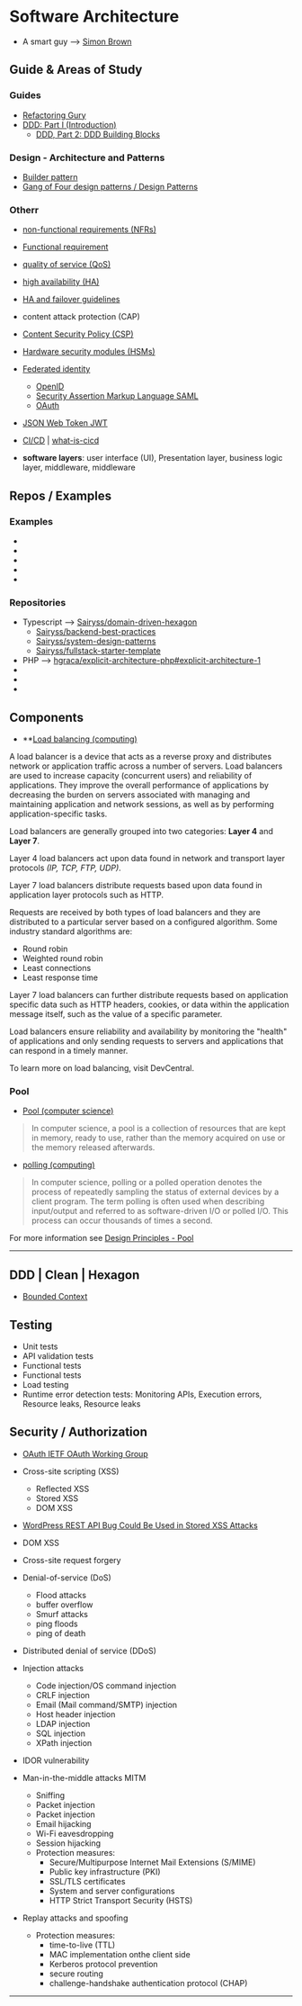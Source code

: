 Software Architecture
=======================


* A smart guy --> [Simon Brown](https://simonbrown.je/)


Guide & Areas of Study
-----------------------

### Guides

* [Refactoring Gury](https://refactoring.guru)
* [DDD: Part I (Introduction)](https://dzone.com/articles/ddd-part-i-introduction)
    * [DDD, Part 2: DDD Building Blocks](https://dzone.com/articles/ddd-part-ii-ddd-building-blocks)

 ### Design - Architecture and Patterns

* [Builder pattern](https://en.wikipedia.org/wiki/Builder_pattern)
* [Gang of Four design patterns / Design Patterns](https://en.wikipedia.org/wiki/Design_Patterns)

### Otherr

* [non-functional requirements (NFRs)](https://en.wikipedia.org/wiki/Non-functional_requirement)
* [Functional requirement](https://en.wikipedia.org/wiki/Functional_requirement)
* [quality of service (QoS)](https://en.wikipedia.org/wiki/Quality_of_service)
* [high availability (HA)](https://en.wikipedia.org/wiki/High_availability)
* [HA and failover guidelines](https://docs.intersystems.com/irislatest/csp/docbook/DocBook.UI.Page.cls?KEY=GHA_FAILOVER)
* content attack protection (CAP)
* [Content Security Policy (CSP)](https://www.imperva.com/learn/application-security/content-security-policy-csp-header/)
* [Hardware security modules (HSMs)](https://en.wikipedia.org/wiki/Hardware_security_module)
* [Federated identity](https://en.wikipedia.org/wiki/Federated_identity)
    * [OpenID](https://openid.net)
    * [Security Assertion Markup Language SAML](https://en.wikipedia.org/wiki/Security_Assertion_Markup_Language)
    * [OAuth](https://en.wikipedia.org/wiki/OAuth#:~:text=OAuth%20(Open%20Authorization)%20is%20an,without%20giving%20them%20the%20passwords.)
* [JSON Web Token JWT](https://en.wikipedia.org/wiki/JSON_Web_Token)
* [CI/CD](https://en.wikipedia.org/wiki/CI/CD) | [what-is-cicd](https://www.synopsys.com/glossary/what-is-cicd.html)

* **software layers**: user interface (UI),  Presentation layer, business logic layer, middleware, middleware



Repos / Examples
-----------------------

### Examples

* []()
* []()
* []()
* []()
* []()

### Repositories

* Typescript --> [Sairyss/domain-driven-hexagon](https://github.com/Sairyss/domain-driven-hexagon)
    * [Sairyss/backend-best-practices](https://github.com/Sairyss/backend-best-practices)
    * [Sairyss/system-design-patterns](https://github.com/Sairyss/system-design-patterns)
    * [Sairyss/fullstack-starter-template](https://github.com/Sairyss/fullstack-starter-template)
* PHP --> [hgraca/explicit-architecture-php#explicit-architecture-1](https://github.com/hgraca/explicit-architecture-php#explicit-architecture-1)  
* []()
* []()
* []()

Components
----------


* **[Load balancing (computing)](https://en.wikipedia.org/wiki/Load_balancing_(computing))


A load balancer is a device that acts as a reverse proxy and distributes network or application traffic across a number of servers. Load balancers are used to increase capacity (concurrent users) and reliability of applications. They improve the overall performance of applications by decreasing the burden on servers associated with managing and maintaining application and network sessions, as well as by performing application-specific tasks.

Load balancers are generally grouped into two categories: **Layer 4** and **Layer 7**. 

Layer 4 load balancers act upon data found in network and transport layer protocols *(IP, TCP, FTP, UDP)*. 

Layer 7 load balancers distribute requests based upon data found in application layer protocols such as HTTP.

Requests are received by both types of load balancers and they are distributed to a particular server based on a configured algorithm. Some industry standard algorithms are:

* Round robin
* Weighted round robin
* Least connections
* Least response time


Layer 7 load balancers can further distribute requests based on application specific data such as HTTP headers, cookies, or data within the application message itself, such as the value of a specific parameter.

Load balancers ensure reliability and availability by monitoring the "health" of applications and only sending requests to servers and applications that can respond in a timely manner.

To learn more on load balancing, visit DevCentral.


### Pool 

* [Pool (computer science)](https://en.wikipedia.org/wiki/Pool_(computer_science))

> In computer science, a pool is a collection of resources that are kept in memory, ready to use, rather than the memory acquired on use or the memory released afterwards. 

* [polling (computing)](https://www.techtarget.com/whatis/definition/polling)

> In computer science, polling or a polled operation denotes the process of repeatedly sampling the status of external devices by a client program. The term polling is often used when describing input/output and referred to as software-driven I/O or polled I/O. This process can occur thousands of times a second.

For more information see [Design Principles - Pool](./Design%20Principles/pool.md)

-----------------------------------------------------------------------------------------------------

DDD | Clean | Hexagon 
--------

* [Bounded Context](https://martinfowler.com/bliki/BoundedContext.html)

Testing
--------

* Unit tests
* API validation tests
* Functional tests
* Functional tests
* Load testing
* Runtime error detection tests: Monitoring APIs, Execution errors, Resource leaks, Resource leaks

Security / Authorization
------------------------

*  [OAuth IETF OAuth Working Group](https://tools.ietf.org/wg/oauth/)
* Cross-site scripting (XSS) 
    * Reflected XSS
    * Stored XSS
    * DOM XSS
* [WordPress REST API Bug Could Be Used in Stored XSS Attacks](https://threatpost.com/wordpress-rest-api-bug-could-be-used-in-stored-xss-attacks/124294/)
* DOM XSS
* Cross-site request forgery
* Denial-of-service (DoS)
    * Flood attacks
    * buffer overflow
    * Smurf attacks
    * ping floods
    *  ping of death 

* Distributed denial of service (DDoS)
* Injection attacks
    * Code injection/OS command injection
    * CRLF injection
    * Email (Mail command/SMTP) injection
    * Host header injection
    * LDAP injection
    * SQL injection
    * XPath injection
* IDOR vulnerability
* Man-in-the-middle attacks MITM
    * Sniffing
    * Packet injection
    * Packet injection
    * Email hijacking
    * Wi-Fi eavesdropping
    * Session hijacking
    * Protection measures:  
        * Secure/Multipurpose Internet Mail Extensions (S/MIME)
        * Public key infrastructure (PKI)
        * SSL/TLS certificates
        * System and server configurations
        * HTTP Strict Transport Security (HSTS)

* Replay attacks and spoofing
    * Protection measures:  
        * time-to-live (TTL)
        * MAC implementation onthe client side
        * Kerberos protocol prevention
        * secure routing
        * challenge-handshake authentication protocol (CHAP)


-----------------------------------------------------------------------------------------------------
